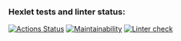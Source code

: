 ### Hexlet tests and linter status:
[![Actions Status](https://github.com/IlyaG13/frontend-project-lvl1/workflows/hexlet-check/badge.svg)](https://github.com/IlyaG13/frontend-project-lvl1/actions)
[![Maintainability](https://api.codeclimate.com/v1/badges/a99a88d28ad37a79dbf6/maintainability)](https://codeclimate.com/github/codeclimate/codeclimate/maintainability)
[![Linter check](https://github.com/IlyaG13/frontend-project-lvl1/actions/workflows/linter-check.yml/badge.svg)](https://github.com/IlyaG13/frontend-project-lvl1/actions)